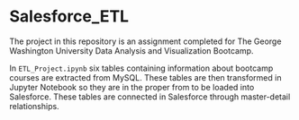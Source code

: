 # Salesforce_ETL

The project in this repository is an assignment completed for The George Washington University Data Analysis and Visualization Bootcamp.

In `ETL_Project.ipynb` six tables containing information about bootcamp courses are extracted from MySQL. These tables are then transformed in Jupyter Notebook so they are in the proper from to be loaded into Salesforce. These tables are connected in Salesforce through master-detail relationships.